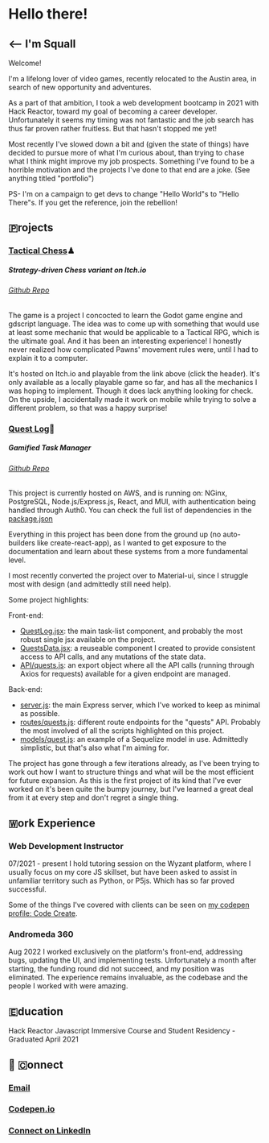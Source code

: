 # Hello there!

## <-- I'm Squall

Welcome!

I'm a lifelong lover of video games, recently relocated to the Austin area, in search of new opportunity and adventures.

As a part of that ambition, I took a web development bootcamp in 2021 with Hack Reactor, toward my goal of becoming a career developer. Unfortunately it seems my timing was not fantastic and the job search has thus far proven rather fruitless. But that hasn't stopped me yet!

Most recently I've slowed down a bit and (given the state of things) have decided to pursue more of what I'm curious about, than trying to chase what I think might improve my job prospects. Something I've found to be a horrible motivation and the projects I've done to that end are a joke. (See anything titled "portfolio")

PS- I'm on a campaign to get devs to change "Hello World"s to "Hello There"s. If you get the reference, join the rebellion!

## ​🇵​rojects

### [Tactical Chess](https://mythrilshield.itch.io/tactical-chess)♟
##### Strategy-driven Chess variant on Itch.io
###### [Github Repo](https://github.com/tspr0tege/Tactical-Chess)

The game is a project I concocted to learn the Godot game engine and gdscript language. The idea was to come up with something that would use at least some mechanic that would be applicable to a Tactical RPG, which is the ultimate goal. And it has been an interesting experience! I honestly never realized how complicated Pawns' movement rules were, until I had to explain it to a computer.

It's hosted on Itch.io and playable from the link above (click the header). It's only available as a locally playable game so far, and has all the mechanics I was hoping to implement. Though it does lack anything looking for check. On the upside, I accidentally made it work on mobile while trying to solve a different problem, so that was a happy surprise!

### [Quest Log](https://www.quest-log.app)📔
##### Gamified Task Manager
###### [Github Repo](https://github.com/tspr0tege/quest-log)

This project is currently hosted on AWS, and is running on: NGinx, PostgreSQL, Node.js/Express.js, React, and MUI, with authentication being handled through Auth0.
You can check the full list of dependencies in the [package.json](https://github.com/tspr0tege/quest-log/blob/main/package.json)

Everything in this project has been done from the ground up (no auto-builders like create-react-app), as I wanted to get exposure to the documentation and learn about these systems from a more fundamental level.

I most recently converted the project over to Material-ui, since I struggle most with design (and admittedly still need help).

Some project highlights:

Front-end:
- [QuestLog.jsx](https://github.com/tspr0tege/quest-log/blob/main/client/src/pages/MainApp/QuestLog/QuestLog.jsx): the main task-list component, and probably the most robust single jsx available on the project.
- [QuestsData.jsx](https://github.com/tspr0tege/quest-log/blob/main/client/src/components/QuestsData.jsx): a reuseable component I created to provide consistent access to API calls, and any mutations of the state data. 
- [API/quests.js](https://github.com/tspr0tege/quest-log/blob/main/client/API/quests.js): an export object where all the API calls (running through Axios for requests) available for a given endpoint are managed.

Back-end:
- [server.js](https://github.com/tspr0tege/quest-log/blob/main/server.js): the main Express server, which I've worked to keep as minimal as possible.
- [routes/quests.js](https://github.com/tspr0tege/quest-log/blob/main/server/routes/quests.js): different route endpoints for the "quests" API. Probably the most involved of all the scripts highlighted on this project.
- [models/quest.js](https://github.com/tspr0tege/quest-log/blob/main/server/models/quest.js): an example of a Sequelize model in use. Admittedly simplistic, but that's also what I'm aiming for.

The project has gone through a few iterations already, as I've been trying to work out how I want to structure things and what will be the most efficient for future expansion. As this is the first project of its kind that I've ever worked on it's been quite the bumpy journey, but I've learned a great deal from it at every step and don't regret a single thing.

## ​🇼​ork Experience

### Web Development Instructor
07/2021 - present
I hold tutoring session on the Wyzant platform, where I usually focus on my core JS skillset, but have been asked to assist in unfamiliar territory such as Python, or P5js. Which has so far proved successful.

Some of the things I've covered with clients can be seen on [my codepen profile: Code Create](https://codepen.io/code-create/pens/public).

### Andromeda 360
Aug 2022
I worked exclusively on the platform's front-end, addressing bugs, updating the UI, and implementing tests. Unfortunately a month after starting, the funding round did not succeed, and my position was eliminated. The experience remains invaluable, as the codebase and the people I worked with were amazing.

## ​🇪​ducation

Hack Reactor Javascript Immersive Course and Student Residency - Graduated April 2021

## 🔌 ​🇨​onnect

### [Email](mailto:squallpl1983@gmail.com)

### [Codepen.io](https://codepen.io/code-create/)

### [Connect on LinkedIn](https://www.linkedin.com/in/squall-leonhart/)
